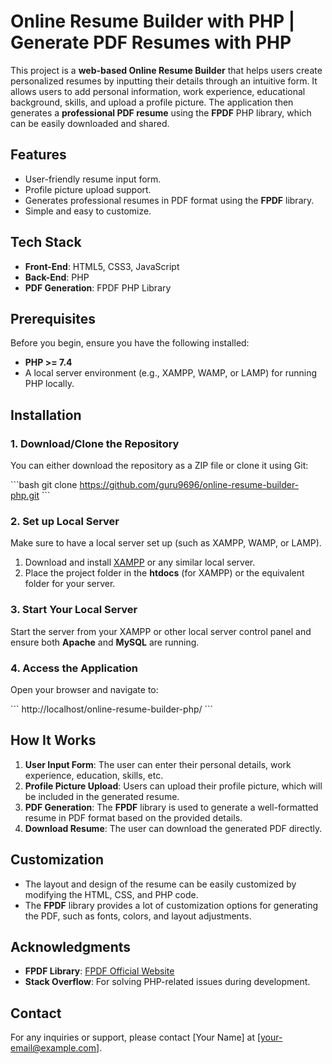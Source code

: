 
# Online Resume Builder with PHP | Generate PDF Resumes with PHP

This project is a **web-based Online Resume Builder** that helps users create personalized resumes by inputting their details through an intuitive form. It allows users to add personal information, work experience, educational background, skills, and upload a profile picture. The application then generates a **professional PDF resume** using the **FPDF** PHP library, which can be easily downloaded and shared.

## Features
- User-friendly resume input form.
- Profile picture upload support.
- Generates professional resumes in PDF format using the **FPDF** library.
- Simple and easy to customize.

## Tech Stack
- **Front-End**: HTML5, CSS3, JavaScript
- **Back-End**: PHP
- **PDF Generation**: FPDF PHP Library

## Prerequisites
Before you begin, ensure you have the following installed:
- **PHP >= 7.4**
- A local server environment (e.g., XAMPP, WAMP, or LAMP) for running PHP locally.

## Installation

### 1. Download/Clone the Repository
You can either download the repository as a ZIP file or clone it using Git:

\`\`\`bash
git clone https://github.com/guru9696/online-resume-builder-php.git
\`\`\`

### 2. Set up Local Server
Make sure to have a local server set up (such as XAMPP, WAMP, or LAMP).

1. Download and install [XAMPP](https://www.apachefriends.org/index.html) or any similar local server.
2. Place the project folder in the **htdocs** (for XAMPP) or the equivalent folder for your server.

### 3. Start Your Local Server
Start the server from your XAMPP or other local server control panel and ensure both **Apache** and **MySQL** are running.

### 4. Access the Application
Open your browser and navigate to:

\`\`\`
http://localhost/online-resume-builder-php/
\`\`\`

## How It Works
1. **User Input Form**: The user can enter their personal details, work experience, education, skills, etc.
2. **Profile Picture Upload**: Users can upload their profile picture, which will be included in the generated resume.
3. **PDF Generation**: The **FPDF** library is used to generate a well-formatted resume in PDF format based on the provided details.
4. **Download Resume**: The user can download the generated PDF directly.

## Customization
- The layout and design of the resume can be easily customized by modifying the HTML, CSS, and PHP code.
- The **FPDF** library provides a lot of customization options for generating the PDF, such as fonts, colors, and layout adjustments.

## Acknowledgments
- **FPDF Library**: [FPDF Official Website](http://www.fpdf.org/)
- **Stack Overflow**: For solving PHP-related issues during development.

## Contact
For any inquiries or support, please contact [Your Name] at [your-email@example.com].



